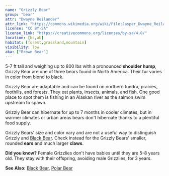 ```yaml
---
name: "Grizzly Bear"
group: "bear"
attr: "Dwayne Reilander"
attr_link: "https://commons.wikimedia.org/wiki/File:Jasper_Dwayne_Reilander-4.jpg"
license: "CC BY-SA"
license_link: "https://creativecommons.org/licenses/by-sa/4.0/"
location: [bc,ab]
habitat: [forest,grassland,mountain]
visibility: low
aka: ["Brown Bear"]
---
```

5-7 ft tall and weighing up to 800 lbs with a pronounced **shoulder hump**, Grizzly Bear are one of three bears found in North America. Their fur varies in color from blond to black.

Grizzly Bear are adaptable and can be found on northern tundra, prairies, foothills, and forests. They eat plants, insects, animals, and fish. One good place to spot them is fishing in an Alaskan river as the salmon swim upstream to spawn.

Grizzly Bear can hibernate for up to 7 months in cooler climates, but in warmer climates or urban areas bears don't hibernate thanks to a plentiful food supply.

Grizzly Bears' size and color vary and are not a useful way to distinguish Grizzly and [Black Bear](/animals/blabear/). Check instead for the Grizzly Bears' smaller, rounded **ears** and much larger **claws**.

**Did you know?** Female Grizzlies don't have babies until they are 5-8 years old. They stay with their offspring, avoiding male Grizzlies, for 3 years.

<!-- generated, do not edit -->
**See Also:**
[Black Bear](/animals/blabear/),
[Polar Bear](/animals/polbear/)
